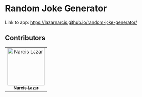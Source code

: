 # Random Joke Generator

Link to app: https://lazarnarcis.github.io/random-joke-generator/

## Contributors

<table>
    <tr>
        <td align="center">
            <a href="https://lazarnarcis.github.io/"><img src="contributors/lazarnarcis.png" width="120px;" alt="Narcis Lazar"/><br /><sub><b>Narcis Lazar</b></sub></a>
        </td>
    </tr>
</table>